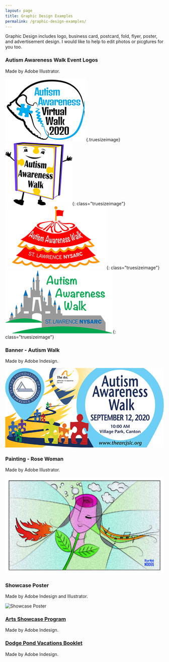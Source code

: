 ```yaml
---
layout: page
title: Graphic Design Examples
permalink: /graphic-design-examples/
---
```


Graphic Design includes logo, business card, postcard, fold, flyer, poster, and advertisement design. I would like to help to edit photos or picgtures for you too. 

### Autism Awareness Walk Event Logos

Made by Adobe Illustrator.

![Autism Walk Event Logo 2020](/images/AWLogo2020.jpg "Autism Walk Event Logo 2020"){.truesizeimage}
![Autism Walk Event Logo 2019](/images/AWBookLogo.jpg "Autism Walk Event Logo 2019"){: class="truesizeimage"}
![Autism Walk Event Logo 2018](/images/AWCircusLogo.jpg "Autism Walk Event Logo 2018"){: class="truesizeimage"}
![Autism Walk Event Logo 2017](/images/AWDisnepLogo.jpg "Autism Walk Event Logo 2017"){: class="truesizeimage"}

### Banner - Autism Walk 

Made by Adobe Indesign.

![Autism Walk Banner](/images/autismWalkBanner.jpg "Autism Walk Banner")

### Painting - Rose Woman

Made by Adobe Illustrator.

![Rose Woman](/images/roseWoman1.jpg "Rose Woman")

### Showcase Poster

Made by Adobe Indesign and Illustrator.

![Showcase Poster](/images/artsShow2017Flyer8.5x11.jpg "Showcase Poster")

### [Arts Showcase Program](/files/artsShowProgram2019.pdf)

Made by Adobe Indesign.

### [Dodge Pond Vacations Booklet](/files/dpBooklet2019.pdf)

Made by Adobe Indesign.
